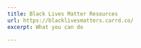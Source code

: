 ```yaml
---
title: Black Lives Matter Resources
url: https://blacklivesmatters.carrd.co/
excerpt: What you can do

---
```

